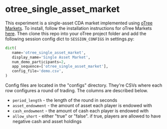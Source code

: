 # otree_single_asset_market

This experiment is a single-asset CDA market implemented using [oTree Markets](../otree_markets). To install, follow the installation instructions for oTree Markets [here](https://github.com/Leeps-Lab/otree_markets/wiki/Installation). Then clone this repo into your oTree project folder and add the following session config dict to `SESSION_CONFIGS` in settings.py:

```python
dict(
   name='otree_single_asset_market',
   display_name='Single Asset Market',
   num_demo_participants=2,
   app_sequence=['otree_single_asset_market'],
   config_file='demo.csv',
)
```

Config files are located in the "configs" directory. They're CSVs where each row configures a round of trading. The columns are described below.

* `period_length` - the length of the round in seconds
* `asset_endowment` - the amount of asset each player is endowed with
* `cash_endowment` - the amount of cash each player is endowed with
* `allow_short` - either "true" or "false". if true, players are allowed to have negative cash and asset holdings
